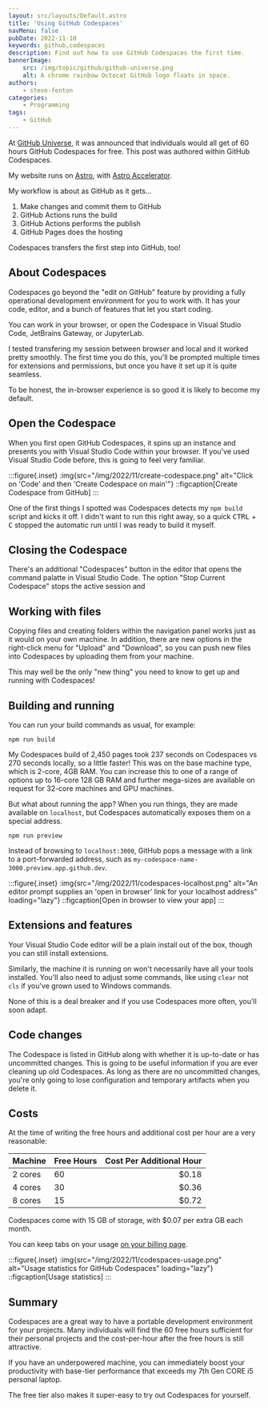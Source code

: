 ```yaml
---
layout: src/layouts/Default.astro
title: 'Using GitHub Codespaces'
navMenu: false
pubDate: 2022-11-10
keywords: github,codespaces
description: Find out how to use GitHub Codespaces the first time.
bannerImage:
    src: /img/topic/github/github-universe.png
    alt: A chrome rainbow Octocat GitHub logo floats in space.
authors:
    - steve-fenton
categories:
    - Programming
tags:
    - GitHub
---
```


At [GitHub Universe](https://githubuniverse.com/), it was announced that individuals would all get of 60 hours GitHub Codespaces for free. This post was authored within GitHub Codespaces.

My website runs on [Astro](https://astro.build/), with [Astro Accelerator](https://github.com/Steve-Fenton/astro-accelerator).

My workflow is about as GitHub as it gets...

1. Make changes and commit them to GitHub
1. GitHub Actions runs the build
1. GitHub Actions performs the publish
1. GitHub Pages does the hosting

Codespaces transfers the first step into GitHub, too!

## About Codespaces

Codespaces go beyond the "edit on GitHub" feature by providing a fully operational development environment for you to work with. It has your code, editor, and a bunch of features that let you start coding.

You can work in your browser, or open the Codespace in Visual Studio Code, JetBrains Gateway, or JupyterLab.

I tested transfering my session between browser and local and it worked pretty smoothly. The first time you do this, you'll be prompted multiple times for extensions and permissions, but once you have it set up it is quite seamless.

To be honest, the in-browser experience is so good it is likely to become my default.

## Open the Codespace

When you first open GitHub Codespaces, it spins up an instance and presents you with Visual Studio Code within your browser. If you've used Visual Studio Code before, this is going to feel very familiar.

:::figure{.inset}
:img{src="/img/2022/11/create-codespace.png" alt="Click on 'Code' and then 'Create Codespace on main'"}
::figcaption[Create Codespace from GitHub]
:::

One of the first things I spotted was Codespaces detects my `npm build` script and kicks it off. I didn't want to run this right away, so a quick <kbd>CTRL</kbd> + <kbd>C</kbd> stopped the automatic run until I was ready to build it myself.

## Closing the Codespace

There's an additional "Codespaces" button in the editor that opens the command palatte in Visual Studio Code. The option "Stop Current Codespace" stops the active session and 

## Working with files

Copying files and creating folders within the navigation panel works just as it would on your own machine. In addition, there are new options in the right-click menu for "Upload" and "Download", so you can push new files into Codespaces by uploading them from your machine.

This may well be the only "new thing" you need to know to get up and running with Codespaces!

## Building and running

You can run your build commands as usual, for example:

```
npm run build
```

My Codespaces build of 2,450 pages took 237 seconds on Codespaces vs 270 seconds locally, so a little faster! This was on the base machine type, which is 2-core, 4GB RAM. You can increase this to one of a range of options up to 16-core 128 GB RAM and further mega-sizes are available on request for 32-core machines and GPU machines.

But what about running the app? When you run things, they are made available on `localhost`, but Codespaces automatically exposes them on a special address.

```
npm run preview
```

Instead of browsing to `localhost:3000`, GitHub pops a message with a link to a port-forwarded address, such as `my-codespace-name-3000.preview.app.github.dev`.

:::figure{.inset}
:img{src="/img/2022/11/codespaces-localhost.png" alt="An editor prompt supplies an 'open in browser' link for your localhost address" loading="lazy"}
::figcaption[Open in browser to view your app]
:::

## Extensions and features

Your Visual Studio Code editor will be a plain install out of the box, though you can still install extensions.

Similarly, the machine it is running on won't necessarily have all your tools installed. You'll also need to adjust some commands, like using `clear` not `cls` if you've grown used to Windows commands.

None of this is a deal breaker and if you use Codespaces more often, you'll soon adapt.

## Code changes

The Codespace is listed in GitHub along with whether it is up-to-date or has uncommitted changes. This is going to be useful information if you are ever cleaning up old Codespaces. As long as there are no uncommitted changes, you're only going to lose configuration and temporary artifacts when you delete it.

## Costs

At the time of writing the free hours and additional cost per hour are a very reasonable:

| Machine | Free Hours | Cost Per Additional Hour |
|---------|------------|-------------------------:|
| 2 cores | 60         | $0.18                    |
| 4 cores | 30         | $0.36                    |
| 8 cores | 15         | $0.72                    |

Codespaces come with 15 GB of storage, with $0.07 per extra GB each month.

You can keep tabs on your usage [on your billing page](https://github.com/settings/billing).

:::figure{.inset}
:img{src="/img/2022/11/codespaces-usage.png" alt="Usage statistics for GitHub Codespaces" loading="lazy"}
::figcaption[Usage statistics]
:::

## Summary

Codespaces are a great way to have a portable development environment for your projects. Many individuals will find the 60 free hours sufficient for their personal projects and the cost-per-hour after the free hours is still attractive.

If you have an underpowered machine, you can immediately boost your productivity with base-tier performance that exceeds my 7th Gen CORE i5 personal laptop.

The free tier also makes it super-easy to try out Codespaces for yourself.